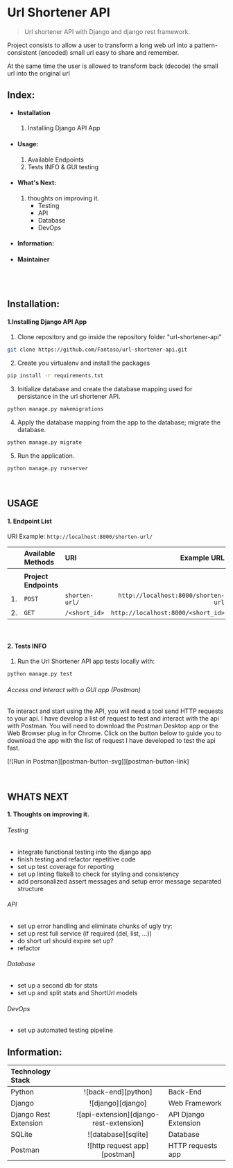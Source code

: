 
<!-- header -->
<h1 style="text-align: left; margin-top:0px;">
  Url Shortener API
</h1>

> Url shortener API with Django and django rest framework.

<!-- build -->
<!-- [![Build Status][travis-image]][travis-link] -->




Project consists to allow a user to transform a long web url into a
pattern-consistent (encoded) small url easy to share and remember.

At the same time the user is allowed to transform back (decode)
the small url into the original url 




## Index:
- #### Installation
    1. Installing Django API App

- #### Usage:
    1. Available Endpoints
    2. Tests INFO & GUI testing

- #### What's Next:
    1. thoughts on improving it.
        - Testing
        - API
        - Database
        - DevOps

- #### Information:
- #### Maintainer


<br><br>


## Installation:
#### 1.Installing Django API App

1. Clone repository and go inside the repository folder "url-shortener-api"
```sh
git clone https://github.com/Fantaso/url-shortener-api.git
```

2. Create you virtualenv and install the packages
```sh
pip install -r requirements.txt
```

3. Initialize database and create the database mapping used for persistance in the url shortener API.
```sh
python manage.py makemigrations
```

4. Apply the database mapping from the app to the database; migrate the database.
```sh
python manage.py migrate
```

5. Run the application.
```sh
python manage.py runserver
```


<br>

## USAGE
#### 1. Endpoint List
URI Example: `http://localhost:8000/shorten-url/`


| | Available Methods | URI | Example URL |
| -: | :- | :- | -: |
| | | | |
| | **Project Endpoints** | | |
| 1. | `POST` | `shorten-url/` | `http://localhost:8000/shorten-url` |
| 2. | `GET`  | `/<short_id>` | `http://localhost:8000/<short_id>` |


<br>


#### 2. Tests INFO

1. Run the Url Shortener API app tests locally with:
```sh
python manage.py test
```

###### Access and Interact with a GUI app (Postman)
To interact and start using the API, you will need a tool send HTTP requests to your api. I have develop a list of request to test and interact with the api with Postman. You will need to download the Postman Desktop app or the Web Browser plug in for Chrome. Click on the button below to guide you to download the app with the list of request I have developed to test the api fast.

[![Run in Postman][postman-button-svg]][postman-button-link]

<br>


## WHATS NEXT
#### 1. Thoughts on improving it.

###### Testing
- integrate functional testing into the django app
- finish testing and refactor repetitive code
- set up test coverage for reporting
- set up linting flake8 to check for styling and consistency
- add personalized assert messages and setup error message separated structure
###### API
- set up error handling and eliminate chunks of ugly try:
- set up rest full service (if required (del, list, ...))
- do short url should expire set up?
- refactor
###### Database
- set up a second db for stats
- set up and split stats and ShortUrl models
###### DevOps
- set up automated testing pipeline


## Information:
| Technology Stack |  |  |
| :- | :-: | :- |
| Python                    | ![back-end][python]                   | Back-End |
| Django                    | ![django][django]                     | Web Framework |
| Django Rest Extension     | ![api-extension][django-rest-extension]| API Django Extension |
| SQLite                    | ![database][sqlite]                   | Database |
| Postman                   | ![http request app][postman]          | HTTP requests app |

<br><br>


